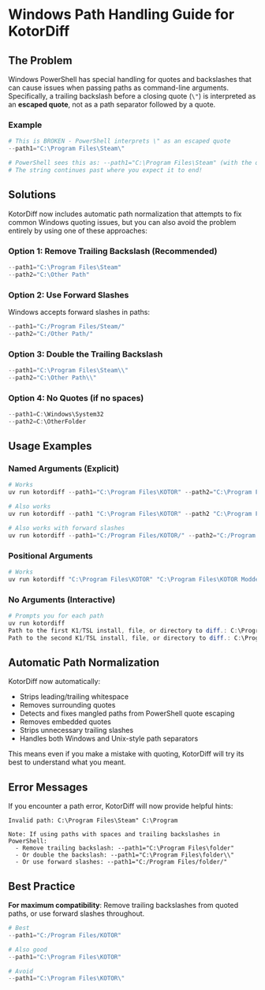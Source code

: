 # Windows Path Handling Guide for KotorDiff

## The Problem

Windows PowerShell has special handling for quotes and backslashes that can cause issues when passing paths as command-line arguments. Specifically, a trailing backslash before a closing quote (`\"`) is interpreted as an **escaped quote**, not as a path separator followed by a quote.

### Example

```powershell
# This is BROKEN - PowerShell interprets \" as an escaped quote
--path1="C:\Program Files\Steam\"

# PowerShell sees this as: --path1="C:\Program Files\Steam" (with the quote escaped)
# The string continues past where you expect it to end!
```

## Solutions

KotorDiff now includes automatic path normalization that attempts to fix common Windows quoting issues, but you can also avoid the problem entirely by using one of these approaches:

### Option 1: Remove Trailing Backslash (Recommended)

```powershell
--path1="C:\Program Files\Steam"
--path2="C:\Other Path"
```

### Option 2: Use Forward Slashes

Windows accepts forward slashes in paths:

```powershell
--path1="C:/Program Files/Steam/"
--path2="C:/Other Path/"
```

### Option 3: Double the Trailing Backslash

```powershell
--path1="C:\Program Files\Steam\\"
--path2="C:\Other Path\\"
```

### Option 4: No Quotes (if no spaces)

```powershell
--path1=C:\Windows\System32
--path2=C:\OtherFolder
```

## Usage Examples

### Named Arguments (Explicit)

```powershell
# Works
uv run kotordiff --path1="C:\Program Files\KOTOR" --path2="C:\Program Files\KOTOR Modded"

# Also works
uv run kotordiff --path1 "C:\Program Files\KOTOR" --path2 "C:\Program Files\KOTOR Modded"

# Also works with forward slashes
uv run kotordiff --path1="C:/Program Files/KOTOR/" --path2="C:/Program Files/KOTOR Modded/"
```

### Positional Arguments

```powershell
# Works
uv run kotordiff "C:\Program Files\KOTOR" "C:\Program Files\KOTOR Modded"
```

### No Arguments (Interactive)

```powershell
# Prompts you for each path
uv run kotordiff
Path to the first K1/TSL install, file, or directory to diff.: C:\Program Files\KOTOR
Path to the second K1/TSL install, file, or directory to diff.: C:\Program Files\KOTOR Modded
```

## Automatic Path Normalization

KotorDiff now automatically:

- Strips leading/trailing whitespace
- Removes surrounding quotes
- Detects and fixes mangled paths from PowerShell quote escaping
- Removes embedded quotes
- Strips unnecessary trailing slashes
- Handles both Windows and Unix-style path separators

This means even if you make a mistake with quoting, KotorDiff will try its best to understand what you meant.

## Error Messages

If you encounter a path error, KotorDiff will now provide helpful hints:

```
Invalid path: C:\Program Files\Steam" C:\Program

Note: If using paths with spaces and trailing backslashes in PowerShell:
  - Remove trailing backslash: --path1="C:\Program Files\folder"
  - Or double the backslash: --path1="C:\Program Files\folder\\"
  - Or use forward slashes: --path1="C:/Program Files/folder/"
```

## Best Practice

**For maximum compatibility**: Remove trailing backslashes from quoted paths, or use forward slashes throughout.

```powershell
# Best
--path1="C:/Program Files/KOTOR"

# Also good
--path1="C:\Program Files\KOTOR"

# Avoid
--path1="C:\Program Files\KOTOR\"
```
